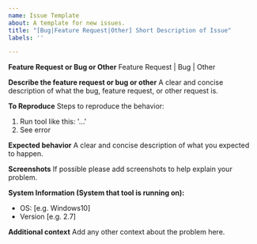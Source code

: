 ```yaml
---
name: Issue Template
about: A template for new issues.
title: "[Bug|Feature Request|Other] Short Description of Issue"
labels: ''

---
```


**Feature Request or Bug or Other**
Feature Request | Bug | Other

**Describe the feature request or bug or other**
A clear and concise description of what the bug, feature request,
or other request is.

**To Reproduce**
Steps to reproduce the behavior:
1. Run tool like this: '...'
2. See error

**Expected behavior**
A clear and concise description of what you expected to happen.

**Screenshots**
If possible please add screenshots to help explain your problem.

**System Information (System that tool is running on):**
 - OS: [e.g. Windows10]
 - Version [e.g. 2.7]

**Additional context**
Add any other context about the problem here.